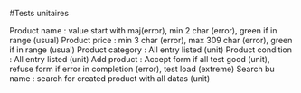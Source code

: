 #Tests unitaires

Product name : value start with maj(error), min 2 char (error), green if in range (usual)
Product price : min 3 char (error), max 309 char (error), green if in range (usual)
Product category : All entry listed (unit)
Product condition : All entry listed (unit)
Add product : Accept form if all test good (unit), refuse form if error in completion (error), test load (extreme)
Search bu name : search for created product with all datas (unit)
